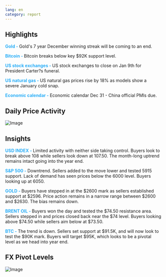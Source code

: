 ```yaml
---
lang: en
category: report
---
```

<h2>Highlights</h2>
<strong style="color: #2caef7;">Gold - </strong> Gold's 7 year December winning streak will be coming to an end.

<strong style="color: #2caef7;">Bitcoin - </strong> Bitcoin breaks below key $92K support level.

<strong style="color: #2caef7;">US stock exchanges - </strong> US stock exchanges to close on Jan 9th for President Carter?s funeral.

<strong style="color: #2caef7;">US natural gas - </strong> US natural gas prices rise by 18% as models show a severe January cold snap.

<strong style="color: #2caef7;">Economic calendar - </strong> Economic calendar Dec 31 - China official PMIs due.



<h2>Daily Price Activity</h2>
<img src="https://markleighedu.github.io/img/Dec-2024/30-Dec-2024/price.jpg" alt="Image"/>

<h2>Insights</h2>
<strong style="color: #2caef7;">USD INDEX - </strong> Limited activity with neither side taking control. Buyers look to break above 108 while sellers look down at 107.50. The month-long uptrend remains intact going into the year end.

<strong style="color: #2caef7;">S&P 500 - </strong> Downtrend. Sellers added to the move lower and tested 5915 support. Lack of demand has seen prices below the 6000 level. Buyers looking up at 6050.

<strong style="color: #2caef7;">GOLD - </strong> Buyers have stepped in at the $2600 mark as sellers established support at $2596. Price action remains in a narrow range between $2600 and $2630. The bias remains down.

<strong style="color: #2caef7;">BRENT OIL - </strong> Buyers won the day and tested the $74.50 resistance area. Sellers stepped in and prices closed back near the $74 level. Buyers looking above $74.50 while sellers aim below at $73.50.

<strong style="color: #2caef7;">BTC - </strong> The trend is down. Sellers set support at $91.5K, and will now look to test the $90K mark. Buyers will target $95K, which looks to be a pivotal level as we head into year end.



<h2>FX Pivot Levels</h2>
<img src="https://markleighedu.github.io/img/Dec-2024/30-Dec-2024/pivot.jpg" alt="Image"/>
